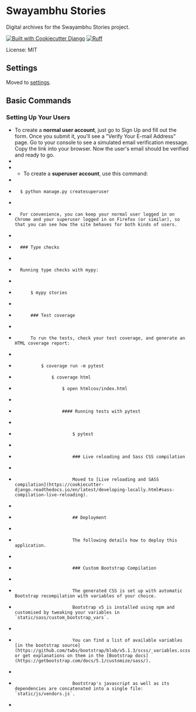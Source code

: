 # Swayambhu Stories

Digital archives for the Swayambhu Stories project.

[![Built with Cookiecutter Django](https://img.shields.io/badge/built%20with-Cookiecutter%20Django-ff69b4.svg?logo=cookiecutter)](https://github.com/cookiecutter/cookiecutter-django/)
[![Ruff](https://img.shields.io/endpoint?url=https://raw.githubusercontent.com/astral-sh/ruff/main/assets/badge/v2.json)](https://github.com/astral-sh/ruff)

License: MIT

## Settings

Moved to [settings](http://cookiecutter-django.readthedocs.io/en/latest/settings.html).

## Basic Commands

### Setting Up Your Users

- To create a **normal user account**, just go to Sign Up and fill out the form. Once you submit it, you'll see a "Verify Your E-mail Address" page. Go to your console to see a simulated email verification message. Copy the link into your browser. Now the user's email should be verified and ready to go.
-
- - To create a **superuser account**, use this command:
-
-       $ python manage.py createsuperuser
-
-       For convenience, you can keep your normal user logged in on Chrome and your superuser logged in on Firefox (or similar), so that you can see how the site behaves for both kinds of users.
-
-       ### Type checks
-
-       Running type checks with mypy:
-
-           $ mypy stories
-
-           ### Test coverage
-
-           To run the tests, check your test coverage, and generate an HTML coverage report:
-
-               $ coverage run -m pytest
-                   $ coverage html
-                       $ open htmlcov/index.html
-
-                       #### Running tests with pytest
-
-                           $ pytest
-
-                           ### Live reloading and Sass CSS compilation
-
-                           Moved to [Live reloading and SASS compilation](https://cookiecutter-django.readthedocs.io/en/latest/developing-locally.html#sass-compilation-live-reloading).
-
-                           ## Deployment
-
-                           The following details how to deploy this application.
-
-                           ### Custom Bootstrap Compilation
-
-                           The generated CSS is set up with automatic Bootstrap recompilation with variables of your choice.
-                           Bootstrap v5 is installed using npm and customised by tweaking your variables in `static/sass/custom_bootstrap_vars`.
-
-                           You can find a list of available variables [in the bootstrap source](https://github.com/twbs/bootstrap/blob/v5.1.3/scss/_variables.scss), or get explanations on them in the [Bootstrap docs](https://getbootstrap.com/docs/5.1/customize/sass/).
-
-                           Bootstrap's javascript as well as its dependencies are concatenated into a single file: `static/js/vendors.js`.
-
